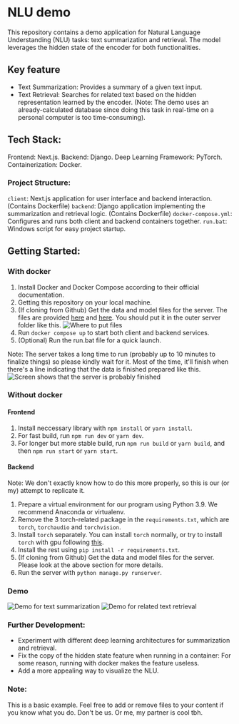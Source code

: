 # NLU demo

This repository contains a demo application for Natural Language Understanding (NLU) tasks: text summarization and retrieval. The model leverages the hidden state of the encoder for both functionalities.

## Key feature
- Text Summarization: Provides a summary of a given text input.
- Text Retrieval: Searches for related text based on the hidden representation learned by the encoder. (Note: The demo uses an already-calculated database since doing this task in real-time on a personal computer is too time-consuming).

## Tech Stack:

Frontend: Next.js.
Backend: Django.
Deep Learning Framework: PyTorch.
Containerization: Docker.

### Project Structure:

```client```: Next.js application for user interface and backend interaction. (Contains Dockerfile)
```backend```: Django application implementing the summarization and retrieval logic. (Contains Dockerfile)
```docker-compose.yml```: Configures and runs both client and backend containers together.
```run.bat```: Windows script for easy project startup.

## Getting Started:
### With docker
1. Install Docker and Docker Compose according to their official documentation.
2. Getting this repository on your local machine.
2. (If cloning from Github) Get the data and model files for the server. The files are provided [here](https://drive.google.com/drive/folders/1ThR-hCepbC2jf5R23rR7fvocPuDaN86h?usp=sharing) and [here](https://drive.google.com/file/d/1sL7A8IK59jj75mEOxuGJncUG6-r2ZnLI/view?usp=sharing). You should put it in the outer server folder like this.
![Where to put files](assets/where-to-put-files.png)
3. Run ```docker compose up``` to start both client and backend services.
3. (Optional) Run the run.bat file for a quick launch.

Note: The server takes a long time to run (probably up to 10 minutes to finalize things) so please kindly wait for it. Most of the time, it'll finish when there's a line indicating that the data is finished prepared like this.
![Screen shows that the server is probably finished](assets/finished.png)

### Without docker
#### Frontend
1. Install neccessary library with ```npm install``` or ```yarn install```.
2. For fast build, run ```npm run dev``` or ```yarn dev```.
3. For longer but more stable build, run ```npm run build``` or ```yarn build```, and then ```npm run start``` or ```yarn start```.
#### Backend
Note: We don't exactly know how to do this more properly, so this is our (or my) attempt to replicate it.
1. Prepare a virtual environment for our program using Python 3.9. We recommend Anaconda or virtualenv.
2. Remove the 3 torch-related package in the ```requirements.txt```, which are ```torch```, ```torchaudio``` and ```torchvision```.
3. Install ```torch``` separately. You can install ```torch``` normally, or try to install ```torch``` with gpu following [this](https://pytorch.org/get-started/locally/).
4. Install the rest using ```pip install -r requirements.txt```.
4. (If cloning from Github) Get the data and model files for the server. Please look at the above section for more details.
5. Run the server with ```python manage.py runserver```.

### Demo
![Demo for text summarization](assets/demo_2.gif)
![Demo for related text retrieval](assets/demo_1.gif)

### Further Development:
- Experiment with different deep learning architectures for summarization and retrieval.
- Fix the copy of the hidden state feature when running in a container: For some reason, running with docker makes the feature useless.
- Add a more appealing way to visualize the NLU.

### Note:
This is a basic example. Feel free to add or remove files to your content if you know what you do. Don't be us. Or me, my partner is cool tbh.